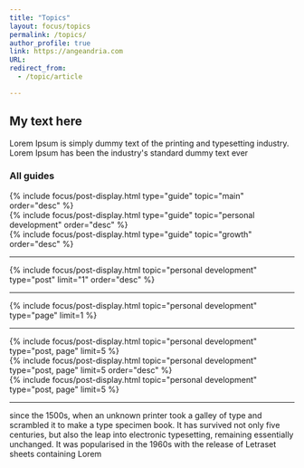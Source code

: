 ```yaml
---
title: "Topics"
layout: focus/topics
permalink: /topics/
author_profile: true
link: https://angeandria.com
URL:
redirect_from:
  - /topic/article

---
```


## My text here
Lorem Ipsum is simply dummy text of the printing and typesetting industry. Lorem Ipsum has been the industry's standard dummy text ever

### All guides
<div class="custom-taxonomy"> 
    {% include focus/post-display.html type="guide" topic="main" order="desc" %}
</div>


<div class="custom-taxonomy"> 
    {% include focus/post-display.html type="guide" topic="personal development" order="desc" %}
</div>

<div class="custom-taxonomy"> 
    {% include focus/post-display.html type="guide" topic="growth" order="desc" %}
</div>

---

<div class="custom-taxonomy"> 
    {% include focus/post-display.html topic="personal development" type="post" limit="1" order="desc" %}
</div>

---

<div class="custom-taxonomy">               
    {% include focus/post-display.html topic="personal development" type="page" limit=1 %}
</div>

---

<div class="custom-taxonomy">  
    {% include focus/post-display.html topic="personal development" type="post, page" limit=5 %}
</div>

<div class="custom-taxonomy">  
    {% include focus/post-display.html topic="personal development" type="post, page" limit=5 order="desc" %}
</div>

<div class="custom-taxonomy">  
    {% include focus/post-display.html topic="personal development" type="post, page" limit=5 %}
</div>

---
      
since the 1500s, when an unknown printer took a galley of type and
scrambled it to make a type specimen book. It has survived not only five centuries, but also the leap into electronic typesetting, remaining essentially unchanged. It was popularised in the 1960s with the release of Letraset sheets containing Lorem 